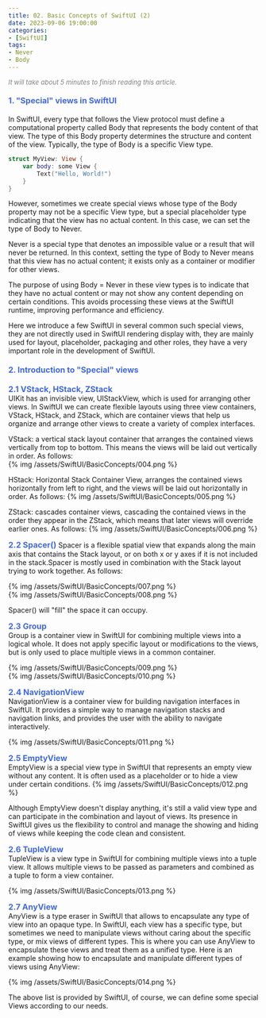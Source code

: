 ```yaml
---
title: 02. Basic Concepts of SwiftUI (2)
date: 2023-09-06 19:00:00
categories: 
- [SwiftUI]
tags:
- Never
- Body
---
```



<font color=gray size=2>*It will take about 5 minutes to finish reading this article.*</font>

#### <font size=3 color=#4169E1>1. "Special" views in SwiftUI</font> 

In SwiftUI, every type that follows the View protocol must define a computational property called Body that represents the body content of that view. The type of this Body property determines the structure and content of the view. Typically, the type of Body is a specific View type.

```Swift
struct MyView: View {
    var body: some View {
        Text("Hello, World!")
    }
}
```

However, sometimes we create special views whose type of the Body property may not be a specific View type, but a special placeholder type indicating that the view has no actual content. In this case, we can set the type of Body to Never.

Never is a special type that denotes an impossible value or a result that will never be returned. In this context, setting the type of Body to Never means that this view has no actual content; it exists only as a container or modifier for other views.

The purpose of using Body = Never in these view types is to indicate that they have no actual content or may not show any content depending on certain conditions. This avoids processing these views at the SwiftUI runtime, improving performance and efficiency.

Here we introduce a few SwiftUI in several common such special views, they are not directly used in SwiftUI rendering display with, they are mainly used for layout, placeholder, packaging and other roles, they have a very important role in the development of SwiftUI.

#### <font size=3 color=#4169E1>2. Introduction to "Special" views</font> 

<font size=3 color=#4169E1>**2.1 VStack, HStack, ZStack**</font>  
UIKit has an invisible view, UIStackView, which is used for arranging other views. In SwiftUI we can create flexible layouts using three view containers, VStack, HStack, and ZStack, which are container views that help us organize and arrange other views to create a variety of complex interfaces.

VStack: a vertical stack layout container that arranges the contained views vertically from top to bottom. This means the views will be laid out vertically in order. As follows:       
{% img /assets/SwiftUI/BasicConcepts/004.png %} 

HStack: Horizontal Stack Container View, arranges the contained views horizontally from left to right, and the views will be laid out horizontally in order. As follows:
{% img /assets/SwiftUI/BasicConcepts/005.png %} 

ZStack: cascades container views, cascading the contained views in the order they appear in the ZStack, which means that later views will override earlier ones. As follows:
{% img /assets/SwiftUI/BasicConcepts/006.png %} 

<font size=3 color=#4169E1>**2.2 Spacer()**</font>
Spacer is a flexible spatial view that expands along the main axis that contains the Stack layout, or on both x or y axes if it is not included in the stack.Spacer is mostly used in combination with the Stack layout trying to work together. As follows:

{% img /assets/SwiftUI/BasicConcepts/007.png %}       
{% img /assets/SwiftUI/BasicConcepts/008.png %} 

Spacer() will "fill" the space it can occupy. 

<font size=3 color=#4169E1>**2.3 Group**</font>  
Group is a container view in SwiftUI for combining multiple views into a logical whole. It does not apply specific layout or modifications to the views, but is only used to place multiple views in a common container.

{% img /assets/SwiftUI/BasicConcepts/009.png %}    
{% img /assets/SwiftUI/BasicConcepts/010.png %}    

<font size=3 color=#4169E1>**2.4 NavigationView**</font>    
NavigationView is a container view for building navigation interfaces in SwiftUI. It provides a simple way to manage navigation stacks and navigation links, and provides the user with the ability to navigate interactively.     

{% img /assets/SwiftUI/BasicConcepts/011.png %}    

<font size=3 color=#4169E1>**2.5 EmptyView**</font>    
EmptyView is a special view type in SwiftUI that represents an empty view without any content. It is often used as a placeholder or to hide a view under certain conditions.
{% img /assets/SwiftUI/BasicConcepts/012.png %}    

Although EmptyView doesn't display anything, it's still a valid view type and can participate in the combination and layout of views. Its presence in SwiftUI gives us the flexibility to control and manage the showing and hiding of views while keeping the code clean and consistent.

<font size=3 color=#4169E1>**2.6 TupleView**</font>    
TupleView is a view type in SwiftUI for combining multiple views into a tuple view. It allows multiple views to be passed as parameters and combined as a tuple to form a view container.

{% img /assets/SwiftUI/BasicConcepts/013.png %}  

<font size=3 color=#4169E1>**2.7 AnyView**</font>    
AnyView is a type eraser in SwiftUI that allows to encapsulate any type of view into an opaque type. In SwiftUI, each view has a specific type, but sometimes we need to manipulate views without caring about the specific type, or mix views of different types. This is where you can use AnyView to encapsulate these views and treat them as a unified type. Here is an example showing how to encapsulate and manipulate different types of views using AnyView:

{% img /assets/SwiftUI/BasicConcepts/014.png %}  


The above list is provided by SwiftUI, of course, we can define some special Views according to our needs.